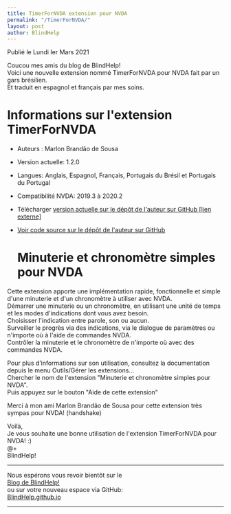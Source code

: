 ```yaml
---
title: TimerForNVDA extension pour NVDA
permalink: "/TimerForNVDA/"
layout: post
author: BlindHelp
---
```


<footer>Publié le Lundi Ier Mars 2021</footer>


Coucou mes amis du blog de BlindHelp!    
Voici une nouvelle extension nommé TimerForNVDA pour NVDA fait  par un gars brésilien.    
Et traduit en espagnol et français par mes soins.    

# Informations sur l'extension TimerForNVDA #

* Auteurs : Marlon Brandão de Sousa
* Version actuelle: 1.2.0
* Langues: Anglais, Espagnol, Français, Portugais du Brésil et Portugais du Portugal
* Compatibilité NVDA: 2019.3 à 2020.2
* Télécharger [version actuelle sur le dépôt de l'auteur sur GitHub [lien externe]](https://github.com/marlon-sousa/TimerForNVDA/releases/download/1.2.0/TimerForNVDA-1.2.0.nvda-addon)
* [Voir code source sur le dépôt de l'auteur sur GitHub](https://github.com/marlon-sousa/TimerForNVDA)

	# Minuterie et chronomètre simples pour NVDA #

Cette extension apporte une implémentation rapide, fonctionnelle et simple d'une minuterie et d'un chronomètre à utiliser avec NVDA.    
Démarrer une minuterie ou un chronomètre, en utilisant une unité de temps et les modes d'indications dont vous avez besoin.    
Choisisser l'indication entre parole, son ou aucun.    
Surveiller le progrès via des indications, via le dialogue de paramètres ou n'importe où à l'aide de commandes NVDA.    
Contrôler la minuterie et le chronomètre de n'importe où avec des commandes NVDA.    

Pour plus d’informations sur son utilisation, consultez la documentation depuis le menu Outils/Gérer les extensions...    
Chercher le nom de l'extension "Minuterie et chronomètre simples pour NVDA".    
Puis appuyez sur le bouton "Aide de cette extension"    

Merci à mon ami Marlon Brandão de Sousa pour cette extension très sympas pour NVDA! (handshake)    

Voilà,    
Je vous souhaite une bonne utilisation de l'extension TimerForNVDA pour NVDA! :)    
@+    
BlindHelp!    

---

Nous espérons vous revoir bientôt sur le      
[Blog de BlindHelp!](http://blindhelp.blogspot.fr/)                    
ou sur  votre nouveau espace via GitHub:                     
[BlindHelp.github.io](https://blindhelp.github.io)                    

---